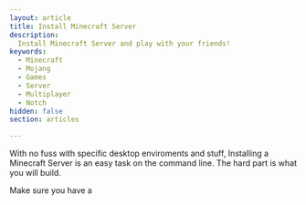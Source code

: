 ```yaml
---
layout: article
title: Install Minecraft Server
description: 
  Install Minecraft Server and play with your friends!
keywords:
  - Minecraft
  - Mojang
  - Games
  - Server
  - Multiplayer
  - Notch
hidden: false
section: articles

---
```


With no fuss with specific desktop enviroments and stuff, Installing a Minecraft Server is an easy task on the command line. The hard part is what you will build.

Make sure you have a 
